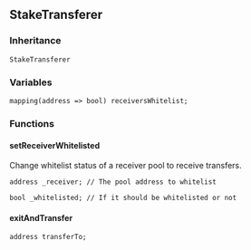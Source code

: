 ## StakeTransferer





### Inheritance

```
StakeTransferer
```

### Variables

```Solidity
mapping(address => bool) receiversWhitelist;
```

### Functions

#### setReceiverWhitelisted



Change whitelist status of a receiver pool to receive transfers.


```Solidity
address _receiver; // The pool address to whitelist

bool _whitelisted; // If it should be whitelisted or not
```
#### exitAndTransfer





```Solidity
address transferTo; 
```


